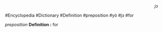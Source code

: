 
<div align="right"><i>jɔ</i></div>

#Encyclopedia #Dictionary #Definition #preposition #yö #jɔ #for

*preposition*
**Definition :** for